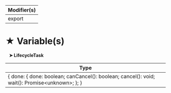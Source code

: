 | Modifier(s)                            |
|----------------------------------------|
| export |

# &#9733; Variable(s)

&nbsp;&nbsp; **&#10148; LifecycleTask**

| Type                        |
|-----------------------------|
| { done: { done: boolean; canCancel(): boolean; cancel(): void; wait(): Promise&lt;unknown&gt;; }; } |